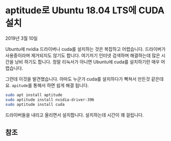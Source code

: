 # aptitude로 Ubuntu 18.04 LTS에 CUDA 설치

2019년 3월 10일

Ubuntu에 nvidia 드라이버나 cuda를 설치하는 것은 복잡하고 어렵습니다. 드라이버가 사용중이라며 제거되지도 않기도 합니다. 여기저기 인터넷 검색하며 해결하는데 많은 시간을 낭비 하기도 합니다. 정말 리눅서가 아니면 Ubuntu에 cuda를 설치하기란 매우 어렵습니다.

그런데 이것을 발견했습니다. 아마도 누군가 cuda를 설치하다가 빡쳐서 만든것 같은데요. `apitude`를 통해서 하면 쉽게 해결 됩니다.

```sh
sudo apt install aptitude
sudo aptitude install nvidia-driver-396
sudo aptitude install cuda
```

드라이버들을 내리고 올리면서 설치합니다. 설치하는데 시간이 꽤 걸립니다.

## 참조

